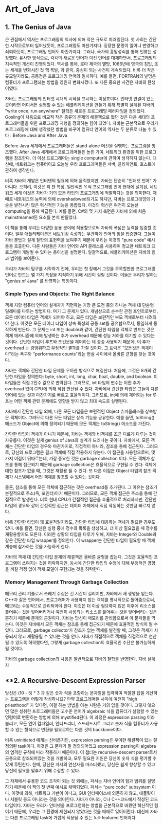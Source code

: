 # **Art_of_Java**

## **1. The Genius of Java**

큰 관점에서 역사는 프로그래밍의 역사에 의해 작은 규모로 미러링된다.
첫 사회는 간단한 시작으로부터 일어났듯이, 프로그래밍도 마찬가지다.
굉장한 문명이 일어나 번영하고 쇠퇴하듯이, 프로그래밍 언어도 마찬가지다.
그러나, 국가의 흥망성쇠를 통해 인류는 성장했다.
유사한 방식으로, 각각의 새로운 언어가 이전 언어를 대체하면서, 프로그래밍의 지속적인 개선이 진행되었다.
역사를 통해, 로마 제국의 멸망, 1066년에 영국의 침입, 또는 세계를 변화시킨 첫 핵 폭발, 과 같이, 중심이 되는 사건이 계속되었다.
비록 더 작은 규모일지라도, 공통점은 프로그래밍 언어와 일치하다.
예를 들면, FORTRAN의 발명은 컴퓨터가 프로그램되는 방법을 영원히 변화시켰다.
또 다른 중요한 사건은 자바의 탄생이였다.

자바는 프로그래밍의 인터넷 시대의 시작을 표시하는 이정표이다.
인터넷 연결이 있는 곳이라면 어디서든 실행할 수 있는 애플리케이션을 만들기 위해 특별히 설계된 자바의 "write once, run anywhere" 철학은 새로운 프로그래밍 패러다임을 정의했다.
Gosling이 처음으로 비교적 작은 종류의 문제의 해결책으로 봤던 것은 다음 세대의 프로그래머들을 위한 프로그래밍 지형을 정의하는 힘이 되었다.
자바는 근본적으로 우리가 프로그래밍에 대해 생각했던 방법을 바꾸어 컴퓨터 언어의 역사는 두 분류로 나눌 수 있다 : Before Java and After Java

Before Java 세계에서 프로그래머들은 stand-alone 머신을 실행하는 프로그램을 창조했다.
After Java 세계에서 프로그래머들은 높은 기여, 네트워크 환경을 위한 프로그램을 창조한다.
더 이상 프로그래머는 single computer에 관하여 생각하지 않는다.
대신에, 네트워크는 컴퓨터이고 오늘날 우리 프로그래머들은 서버, 클라이언트, 호스트에 관하여 생각한다.

비록 자바의 개발은 인터넷의 필요에 의해 움직였지만, 자바는 단순히 "인터넷 언어" 가 아니다.
오히려, 이것은 꽉 찬 특징, 일반적인 목적 프로그래밍 언어 현대에 설계된, 네트워크 세계
이것은 자바가 거의 모든 타입의 프로그래밍에 적절하다는 것을 의미한다.
때때로 네트워크의 능력에 의해 overshadowed되기도 하지만, 자바는 프로그래밍의 기술을 발전시킨 많은 혁신적인 기능을 통합했다.
이것의 혁신은 여전히 오늘날 computing을 통해 파급된다.
예를 들면, C#의 몇 가지 측면은 자바에 의해 처음 mainstreamed된 요소를 본떠 만들었다.

이 책을 통해 우리는 다양한 응용 분야에 적용함으로써 자바의 폭넓은 능력을 입증할 것이다.
일부 애플리케이션은 네트워킹 속성과는 무관하게 언어의 힘을 입증한다.
그들이 자바 문법과 설계 철학의 표현력을 보여주기 때문에 우리는 이것의 "pure code" 예시들을 호출한다.
다른 사람들은 자바 언어와 API 클래스를 사용하여 정교한 네트워크 프로그램이 개발될 수 있다는 용이성을 설명한다.
일괄적으로, 애플리케이션은 자바의 힘과 범위를 보여준다.

우리가 자바의 탐구를 시작하기 전에, 우리는 첫 장에서 그것을 주목할만한 프로그래밍 언어로 만드는 몇 가지 특징을 지적하기 위해 시간이 걸릴 것이다.
이들은 우리가 말하는 "genius of Java" 를 반영하는 특징이다.

### **Simple Types and Objects: The Right Balance**

객체 지향 컴퓨터 언어의 설계자가 직면하는 가장 큰 도전 중의 하나는 객체 대 단순형 딜레마를 다루는 방법이다.
여기 그 문제가 있다.
개념상으로 순수한 관점 포인트로부터, 모든 데이터 타입은 객체가 되어야 하고, 모든 타입은 보편적인 부모 객체로부터 내려와야 한다.
이것은 모든 데이터 타입이 상속 특성의 공통 set를 공유함으로서, 동일하게 동작하게 만든다.
그 문제는 int 또는 double과 같이, 간단한 타입을 객체로 만드는 것은 객체 메카니즘에 의해 발생하는 추가 overhead 때문에 성능 저하를 야기할 수 있다는 것이다.
간단한 타입이 루프와 조건문을 제어하는 데 종종 사용되기 때문에, 이 추가 overhead 는 광범위하고 부정적인 결과를 가질 것이다.
그 트릭은 "모든것은 객체이다"라는 욕구와 "performance counts"라는 현실 사이에서 올바른 균형을 찾는 것이다.

자바는 객체와 간단한 타입 문제를 우아한 방식으로 해결한다.
처음에, 그것은 8개의 간단한 타입을 정의한다: byte, short, int, long, char, float, double, and boolean.
이 타입들은 직접 2진수 값으로 번역된다.
그러므로, int 타입의 변수는 어떤 추가 overhead 없이 CPU에 의해 직접 연산될 수 있다.
자바에서 간단한 타입은 그들이 다른 언어에 있는 것과 마찬가지로 빠르고 효율적이다.
그러므로, int에 의해 제어되는 for 루프는 어떤 객체 관련 문제에도 영향을 받지 않고 최대 속도로 실행된다.

자바에서 간단한 타입 외에, 다른 모든 타입들은 보편적인 Object 슈퍼클래스를 상속받은 객체이다.
그러므로 다른 모든 타입은 상속 기능을 공유한다.
예를 들면, toString() 메소드가 Object에 의해 정의되기 때문에 모든 객체는 toString() 메소드를 가진다.

간단한 타입이 객체가 아니기 때문에, 자바는 객체와 비객체를 조금 다르게 다루는 것이 자유롭다.
이것은 실제 genius of Java의 설계가 드러나는 곳이다.
자바에서, 모든 객체는 간단한 타입의 경우와 마찬가지로, 직접적이 아니라, 참조를 통해 접근된다.
그러므로, 당신의 프로그램은 결코 객체에 직접 작용하지 않는다.
이 접근을 사용함으로써, 몇 가지 이점이 뒤따르는데, 가장 중요한 것은 garbage collection 이다.
모든 객체가 참조를 통해 접근되기 때문에 garbage collection은 효율적으로 구현될 수 있다: 객체에 대한 참조가 없을 때, 그것은 재활용 될 수 있다.
또 다른 이점은 Object 타입의 참조 객체가 시스템에서 어떤 객체를 참조할 수 있다는 것이다.

물론, 참조를 통해 모든 객체에 접근하는 것은 overhead를 추가된다.
그 이유는 참조가 본질적으로 주소(즉, 포인터)이기 때문이다.
그러므로, 모든 객체 접근은 주소를 통해 간접적으로 발생한다.
비록 현대 CPU가 간접적인 접근을 효율적으로 처리하지만, 간단한 타입의 경우와 같이 간접적인 접근은 데이터 자체에서 직접 작동하는 것만큼 빠르지 않다.

비록 간단한 타입이 꽤 효율적일지라도, 간단한 타입에 대응하는 객체가 필요한 경우도 있다.
예를 들면, 당신은 실행 중에 정수의 목록을 생성하고, 더 이상 필요없을 때 정수를 재활용할지도 모른다.
이러한 상황의 타입을 다루기 위해, 자바는 Integer와 Double과 같은 간단한 타입 wrapper를 정의한다.
이 wrapper는 간단한 타입이 필요할 때 객체 계층에 참가하는 것을 가능하게 한다.

자바의 객체 대 간단한 타입 문제의 해결책은 올바른 균형을 잡는다.
그것은 효율적인 프로그램이 쓰여지는 것을 허락하지만, 동시에 간단한 타입의 수행에 대해 부정적인 영향을 끼칠 걱정 없이 객체 모델이 구현되는 것을 허락한다.

### **Memory Management Through Garbage Collection**

메모리 관리 기술로서 쓰레기 수집은 긴 시간이 걸리지만, 자바에서 새 생명을 얻는다.
C++과 같은 언어에서, 프로그래머가 사용하지 않는 객체를 명시적으로 풀어줌으로써, 메모리는 수동적으로 관리되어야 한다.
이것은 더 이상 필요하지 않은 이후에 리소스를 풀어주는 것을 잊어버리거나 여전히 사용되는 리소스를 풀어주는 것을 잊어버리는 것은 흔하기 때문에 문제의 근원이다.
자바는 당신이 메모리를 관리함으로써 이 문제들을 막는다.
이것은 자바에서 모든 객체는 참조를 통해 접근되기 때문에 효율적인 방식이 될 수 있다.
그러므로, garbage collector가 참조가 없는 객체를 발견할 때, 그것은 객체가 사용되지 않고 재활용될 수 있다는 것을 안다.
자바가 직접적으로 객체를 직접적으로 연산될 수 있도록 허락했다면, 그렇게 garbage collection의 효율적인 수단은 불가능하게 될 것이다.

자바의 garbage collection의 사용은 일반적으로 자바의 철학을 반영한다.
자바 설계자


## **2. A Recursive-Descent Expression Parser

당신은 (10 - 5) * 3 과 같은 숫자 식을 포함하는 문자열을 입력하여 적절한 답을 계산하는 프로그램을 어떻게 작성하나요?
만약 프로그래머들 사이에 여전히 "high priesthood" 가 있다면, 이걸 하는 방법을 아는 사람은 거의 없을 것이다.
그렇지 않으면 많은 성취한 프로그래머들은 고수준 언어가 algebraic 식을 컴퓨터가 실행할 수 있는 명령어로 변환하는 방법에 의해 mystified된다.
이 과정은 expression parsing 이라 불리고, 모든 언어 컴파일러, 인터프리터, 스프레드시트 그리고 숫자 식을 컴퓨터가 사용할 수 있는 형식으로 변환을 필요로하는 다른 것의 backbone이다.

비록 uninitiated 에게는 신비롭지만, expression parsing은 우아한 해결책이 있는 잘 정의된 task이다.
이것은 그 문제가 잘 정의되어있고 expression parsing이 algebra의 엄격한 규칙에 따라 작동하기 때문이다.
이 챕터는 recursive-descent parser로서 공통으로 참조되어있는 것을 개발하고, 모두 필요한 지원은 당신이 숫자 식을 평가할 수 있게 루틴한다.
한때, 당신은 파서의 연산자를 마스터했고, 당신은 쉽게 향상할 수 있고 당신의 필요를 맞추기 위해 수정할 수 있다.

그 자체에서 유용한 코드 조각이 되는 것 외에는, 파서는 자바 언어의 힘과 범위를 설명하기 때문에 이 책의 첫 번째 예시로 채택되었다.
파서는 "pure code" subsystem 이다.
이것에 의해, 네트워크 기반이 아니고, GUI 인터페이스에 의존하지 않고, 애플릿이나 서블릿 등도 아니라는 것을 의미한다.
자바가 아니라, C나 C++코드에서 작성된 코드 타입이다.
자바는 우리가 인터넷을 프로그램하는 방법을 근본적으로 바꿨던 혁신적인 힘이기 때문에, 우리는 그 환경에 제한되지 않았다는 것을 때때로 잊어버린다.
대신에 자바는 다른 프로그래밍 task에 가깝게 적용될 수 있는 full-featured 언어이다.